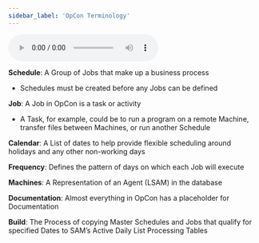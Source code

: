 ```yaml
---
sidebar_label: 'OpCon Terminology'
---
```


<audio controls="controls">
  <source type="audio/mp3" src="audiobasic/OpConTerminology.mp3"></source>
  <p>Your browser does not support the audio element.</p>
</audio> 

**Schedule**: A Group of Jobs that make up a business process

* Schedules must be created before any Jobs can be defined

**Job**:  A Job in OpCon is a task or activity

* A Task, for example, could be to run a program on a remote Machine, transfer files between Machines, or run another Schedule

**Calendar**: A List of dates to help provide flexible scheduling around holidays and any other non-working days

**Frequency**: Defines the pattern of days on which each Job will execute

**Machines**: A Representation of an Agent (LSAM) in the database

**Documentation**: Almost everything in OpCon has a placeholder for Documentation

**Build**: The Process of copying Master Schedules and Jobs that qualify for specified Dates to SAM’s Active Daily List Processing Tables
